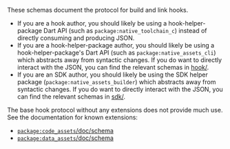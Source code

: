 These schemas document the protocol for build and link hooks.

* If you are a hook author, you should likely be using a hook-helper-package
  Dart API (such as `package:native_toolchain_c`) instead of directly consuming
  and producing JSON.
* If you are a hook-helper-package author, you should likely be using a
  hook-helper-package's Dart API (such as `package:native_assets_cli`) which
  abstracts away from syntactic changes. If you do want to directly interact
  with the JSON, you can find the relevant schemas in [hook/](hook/).
* If you are an SDK author, you should likely be using the SDK helper package
  (`package:native_assets_builder`) which abstracts away from syntactic changes.
  If you do want to directly interact with the JSON, you can find the relevant
  schemas in [sdk/](sdk/).

The base hook protocol without any extensions does not provide much use. See the
documentation for known extensions:

* [`package:code_assets`/doc/schema](../../../code_assets/doc/schema/)
* [`package:data_assets`/doc/schema](../../../data_assets/doc/schema/)
